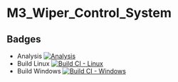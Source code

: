 # M3_Wiper_Control_System
## Badges
- Analysis
 [![Analysis](https://github.com/Nandhu-P/M3_Wiper_Control_System/actions/workflows/Analysis.yml/badge.svg)](https://github.com/Nandhu-P/M3_Wiper_Control_System/actions/workflows/Analysis.yml)
 - Build Linux
 [![Build CI - Linux](https://github.com/Nandhu-P/M3_Wiper_Control_System/actions/workflows/Build_Linux.yml/badge.svg)](https://github.com/Nandhu-P/M3_Wiper_Control_System/actions/workflows/Build_Linux.yml)
 - Build Windows
  [![Build CI - Windows](https://github.com/Nandhu-P/M3_Wiper_Control_System/actions/workflows/Build_Windows.yml/badge.svg)](https://github.com/Nandhu-P/M3_Wiper_Control_System/actions/workflows/Build_Windows.yml)
